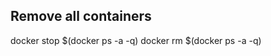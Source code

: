 Remove all containers
---------------------

docker stop $(docker ps -a -q)
docker rm $(docker ps -a -q)